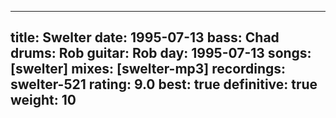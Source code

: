 
---
title: Swelter
date: 1995-07-13
bass:	Chad
drums:	Rob
guitar:	Rob
day: 1995-07-13
songs: [swelter]
mixes: [swelter-mp3]
recordings: swelter-521
rating: 9.0
best: true
definitive: true
weight: 10
---

